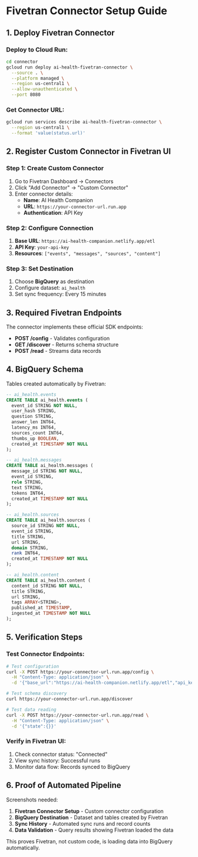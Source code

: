 # Fivetran Connector Setup Guide

## 1. Deploy Fivetran Connector

### Deploy to Cloud Run:
```bash
cd connector
gcloud run deploy ai-health-fivetran-connector \
  --source . \
  --platform managed \
  --region us-central1 \
  --allow-unauthenticated \
  --port 8080
```

### Get Connector URL:
```bash
gcloud run services describe ai-health-fivetran-connector \
  --region us-central1 \
  --format 'value(status.url)'
```

## 2. Register Custom Connector in Fivetran UI

### Step 1: Create Custom Connector
1. Go to Fivetran Dashboard → Connectors
2. Click "Add Connector" → "Custom Connector"
3. Enter connector details:
   - **Name**: AI Health Companion
   - **URL**: `https://your-connector-url.run.app`
   - **Authentication**: API Key

### Step 2: Configure Connection
1. **Base URL**: `https://ai-health-companion.netlify.app/etl`
2. **API Key**: `your-api-key`
3. **Resources**: `["events", "messages", "sources", "content"]`

### Step 3: Set Destination
1. Choose **BigQuery** as destination
2. Configure dataset: `ai_health`
3. Set sync frequency: Every 15 minutes

## 3. Required Fivetran Endpoints

The connector implements these official SDK endpoints:

- **POST /config** - Validates configuration
- **GET /discover** - Returns schema structure  
- **POST /read** - Streams data records

## 4. BigQuery Schema

Tables created automatically by Fivetran:

```sql
-- ai_health.events
CREATE TABLE ai_health.events (
  event_id STRING NOT NULL,
  user_hash STRING,
  question STRING,
  answer_len INT64,
  latency_ms INT64,
  sources_count INT64,
  thumbs_up BOOLEAN,
  created_at TIMESTAMP NOT NULL
);

-- ai_health.messages  
CREATE TABLE ai_health.messages (
  message_id STRING NOT NULL,
  event_id STRING,
  role STRING,
  text STRING,
  tokens INT64,
  created_at TIMESTAMP NOT NULL
);

-- ai_health.sources
CREATE TABLE ai_health.sources (
  source_id STRING NOT NULL,
  event_id STRING,
  title STRING,
  url STRING,
  domain STRING,
  rank INT64,
  created_at TIMESTAMP NOT NULL
);

-- ai_health.content
CREATE TABLE ai_health.content (
  content_id STRING NOT NULL,
  title STRING,
  url STRING,
  tags ARRAY<STRING>,
  published_at TIMESTAMP,
  ingested_at TIMESTAMP NOT NULL
);
```

## 5. Verification Steps

### Test Connector Endpoints:
```bash
# Test configuration
curl -X POST https://your-connector-url.run.app/config \
  -H "Content-Type: application/json" \
  -d '{"base_url":"https://ai-health-companion.netlify.app/etl","api_key":"test"}'

# Test schema discovery
curl https://your-connector-url.run.app/discover

# Test data reading
curl -X POST https://your-connector-url.run.app/read \
  -H "Content-Type: application/json" \
  -d '{"state":{}}'
```

### Verify in Fivetran UI:
1. Check connector status: "Connected"
2. View sync history: Successful runs
3. Monitor data flow: Records synced to BigQuery

## 6. Proof of Automated Pipeline

Screenshots needed:
1. **Fivetran Connector Setup** - Custom connector configuration
2. **BigQuery Destination** - Dataset and tables created by Fivetran
3. **Sync History** - Automated sync runs and record counts
4. **Data Validation** - Query results showing Fivetran loaded the data

This proves Fivetran, not custom code, is loading data into BigQuery automatically.